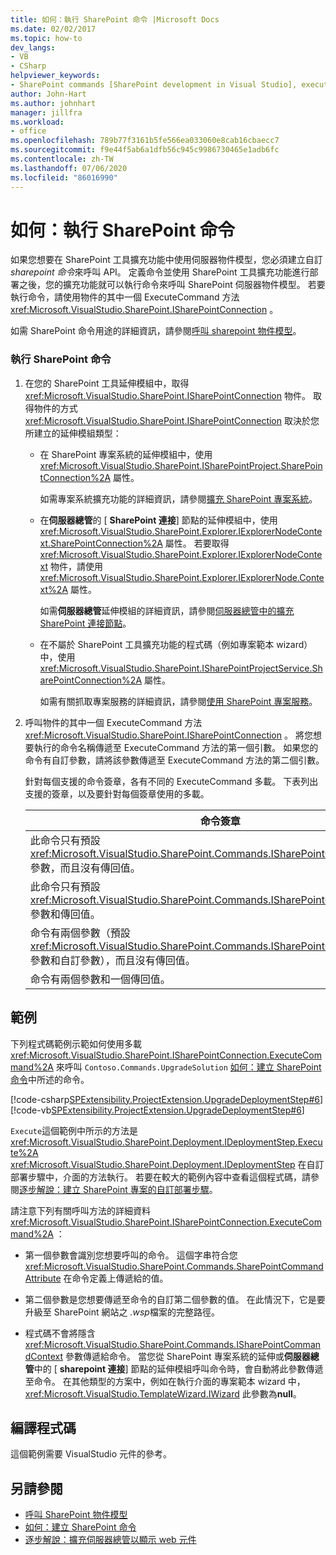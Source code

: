 ```yaml
---
title: 如何：執行 SharePoint 命令 |Microsoft Docs
ms.date: 02/02/2017
ms.topic: how-to
dev_langs:
- VB
- CSharp
helpviewer_keywords:
- SharePoint commands [SharePoint development in Visual Studio], executing
author: John-Hart
ms.author: johnhart
manager: jillfra
ms.workload:
- office
ms.openlocfilehash: 789b77f3161b5fe566ea033060e8cab16cbaecc7
ms.sourcegitcommit: f9e44f5ab6a1dfb56c945c9986730465e1adb6fc
ms.contentlocale: zh-TW
ms.lasthandoff: 07/06/2020
ms.locfileid: "86016990"
---
```

# <a name="how-to-execute-a-sharepoint-command"></a>如何：執行 SharePoint 命令
  如果您想要在 SharePoint 工具擴充功能中使用伺服器物件模型，您必須建立自訂*sharepoint 命令*來呼叫 API。 定義命令並使用 SharePoint 工具擴充功能進行部署之後，您的擴充功能就可以執行命令來呼叫 SharePoint 伺服器物件模型。 若要執行命令，請使用物件的其中一個 ExecuteCommand 方法 <xref:Microsoft.VisualStudio.SharePoint.ISharePointConnection> 。

 如需 SharePoint 命令用途的詳細資訊，請參閱[呼叫 sharepoint 物件模型](../sharepoint/calling-into-the-sharepoint-object-models.md)。

### <a name="to-execute-a-sharepoint-command"></a>執行 SharePoint 命令

1. 在您的 SharePoint 工具延伸模組中，取得 <xref:Microsoft.VisualStudio.SharePoint.ISharePointConnection> 物件。 取得物件的方式 <xref:Microsoft.VisualStudio.SharePoint.ISharePointConnection> 取決於您所建立的延伸模組類型：

    - 在 SharePoint 專案系統的延伸模組中，使用 <xref:Microsoft.VisualStudio.SharePoint.ISharePointProject.SharePointConnection%2A> 屬性。

         如需專案系統擴充功能的詳細資訊，請參閱[擴充 SharePoint 專案系統](../sharepoint/extending-the-sharepoint-project-system.md)。

    - 在**伺服器總管**的 [ **SharePoint 連接**] 節點的延伸模組中，使用 <xref:Microsoft.VisualStudio.SharePoint.Explorer.IExplorerNodeContext.SharePointConnection%2A> 屬性。 若要取得 <xref:Microsoft.VisualStudio.SharePoint.Explorer.IExplorerNodeContext> 物件，請使用 <xref:Microsoft.VisualStudio.SharePoint.Explorer.IExplorerNode.Context%2A> 屬性。

         如需**伺服器總管**延伸模組的詳細資訊，請參閱[伺服器總管中的擴充 SharePoint 連接節點](../sharepoint/extending-the-sharepoint-connections-node-in-server-explorer.md)。

    - 在不屬於 SharePoint 工具擴充功能的程式碼（例如專案範本 wizard）中，使用 <xref:Microsoft.VisualStudio.SharePoint.ISharePointProjectService.SharePointConnection%2A> 屬性。

         如需有關抓取專案服務的詳細資訊，請參閱[使用 SharePoint 專案服務](../sharepoint/using-the-sharepoint-project-service.md)。

2. 呼叫物件的其中一個 ExecuteCommand 方法 <xref:Microsoft.VisualStudio.SharePoint.ISharePointConnection> 。 將您想要執行的命令名稱傳遞至 ExecuteCommand 方法的第一個引數。 如果您的命令有自訂參數，請將該參數傳遞至 ExecuteCommand 方法的第二個引數。

     針對每個支援的命令簽章，各有不同的 ExecuteCommand 多載。 下表列出支援的簽章，以及要針對每個簽章使用的多載。

    |命令簽章|要使用的 ExecuteCommand 多載|
    |-----------------------|------------------------------------|
    |此命令只有預設 <xref:Microsoft.VisualStudio.SharePoint.Commands.ISharePointCommandContext> 參數，而且沒有傳回值。|<xref:Microsoft.VisualStudio.SharePoint.ISharePointConnection.ExecuteCommand%2A>|
    |此命令只有預設 <xref:Microsoft.VisualStudio.SharePoint.Commands.ISharePointCommandContext> 參數和傳回值。|<xref:Microsoft.VisualStudio.SharePoint.ISharePointConnection.ExecuteCommand%2A>|
    |命令有兩個參數（預設 <xref:Microsoft.VisualStudio.SharePoint.Commands.ISharePointCommandContext> 參數和自訂參數），而且沒有傳回值。|<xref:Microsoft.VisualStudio.SharePoint.ISharePointConnection.ExecuteCommand%2A>|
    |命令有兩個參數和一個傳回值。|<xref:Microsoft.VisualStudio.SharePoint.ISharePointConnection.ExecuteCommand%2A>|

## <a name="example"></a>範例
 下列程式碼範例示範如何使用多載 <xref:Microsoft.VisualStudio.SharePoint.ISharePointConnection.ExecuteCommand%2A> 來呼叫 `Contoso.Commands.UpgradeSolution` [如何：建立 SharePoint 命令](../sharepoint/how-to-create-a-sharepoint-command.md)中所述的命令。

 [!code-csharp[SPExtensibility.ProjectExtension.UpgradeDeploymentStep#6](../sharepoint/codesnippet/CSharp/UpgradeDeploymentStep/deploymentstepextension/upgradestep.cs#6)]
 [!code-vb[SPExtensibility.ProjectExtension.UpgradeDeploymentStep#6](../sharepoint/codesnippet/VisualBasic/upgradedeploymentstep/deploymentstepextension/upgradestep.vb#6)]

 `Execute`這個範例中所示的方法是 <xref:Microsoft.VisualStudio.SharePoint.Deployment.IDeploymentStep.Execute%2A> <xref:Microsoft.VisualStudio.SharePoint.Deployment.IDeploymentStep> 在自訂部署步驟中，介面的方法執行。 若要在較大的範例內容中查看這個程式碼，請參閱[逐步解說：建立 SharePoint 專案的自訂部署步驟](../sharepoint/walkthrough-creating-a-custom-deployment-step-for-sharepoint-projects.md)。

 請注意下列有關呼叫方法的詳細資料 <xref:Microsoft.VisualStudio.SharePoint.ISharePointConnection.ExecuteCommand%2A> ：

- 第一個參數會識別您想要呼叫的命令。 這個字串符合您 <xref:Microsoft.VisualStudio.SharePoint.Commands.SharePointCommandAttribute> 在命令定義上傳遞給的值。

- 第二個參數是您想要傳遞至命令的自訂第二個參數的值。 在此情況下，它是要升級至 SharePoint 網站之 *.wsp*檔案的完整路徑。

- 程式碼不會將隱含 <xref:Microsoft.VisualStudio.SharePoint.Commands.ISharePointCommandContext> 參數傳遞給命令。 當您從 SharePoint 專案系統的延伸或**伺服器總管**中的 [ **sharepoint 連接**] 節點的延伸模組呼叫命令時，會自動將此參數傳遞至命令。 在其他類型的方案中，例如在執行介面的專案範本 wizard 中， <xref:Microsoft.VisualStudio.TemplateWizard.IWizard> 此參數為**null**。

## <a name="compile-the-code"></a>編譯程式碼
 這個範例需要 VisualStudio 元件的參考。

## <a name="see-also"></a>另請參閱
- [呼叫 SharePoint 物件模型](../sharepoint/calling-into-the-sharepoint-object-models.md)
- [如何：建立 SharePoint 命令](../sharepoint/how-to-create-a-sharepoint-command.md)
- [逐步解說：擴充伺服器總管以顯示 web 元件](../sharepoint/walkthrough-extending-server-explorer-to-display-web-parts.md)
